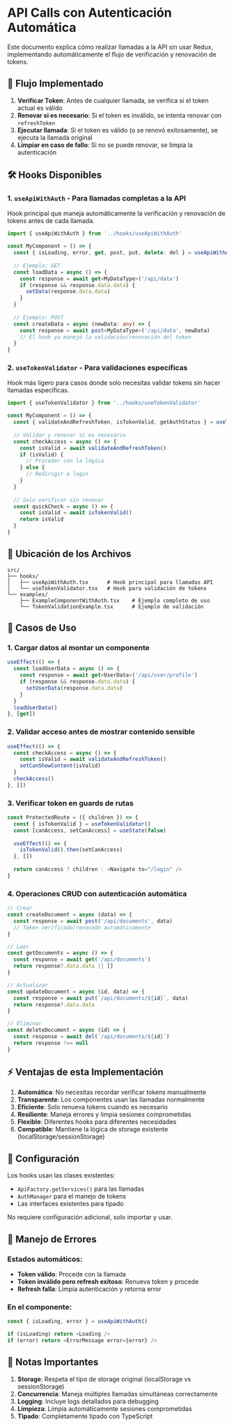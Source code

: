 # API Calls con Autenticación Automática

Este documento explica cómo realizar llamadas a la API sin usar Redux, implementando automáticamente el flujo de verificación y renovación de tokens.

## 🔄 Flujo Implementado

1. **Verificar Token**: Antes de cualquier llamada, se verifica si el token actual es válido
2. **Renovar si es necesario**: Si el token es inválido, se intenta renovar con `refreshToken`
3. **Ejecutar llamada**: Si el token es válido (o se renovó exitosamente), se ejecuta la llamada original
4. **Limpiar en caso de fallo**: Si no se puede renovar, se limpia la autenticación

## 🛠️ Hooks Disponibles

### 1. `useApiWithAuth` - Para llamadas completas a la API

Hook principal que maneja automáticamente la verificación y renovación de tokens antes de cada llamada.

```typescript
import { useApiWithAuth } from '../hooks/useApiWithAuth'

const MyComponent = () => {
  const { isLoading, error, get, post, put, delete: del } = useApiWithAuth()
  
  // Ejemplo: GET
  const loadData = async () => {
    const response = await get<MyDataType>('/api/data')
    if (response && response.data.data) {
      setData(response.data.data)
    }
  }
  
  // Ejemplo: POST
  const createData = async (newData: any) => {
    const response = await post<MyDataType>('/api/data', newData)
    // El hook ya manejó la validación/renovación del token
  }
}
```

### 2. `useTokenValidator` - Para validaciones específicas

Hook más ligero para casos donde solo necesitas validar tokens sin hacer llamadas específicas.

```typescript
import { useTokenValidator } from '../hooks/useTokenValidator'

const MyComponent = () => {
  const { validateAndRefreshToken, isTokenValid, getAuthStatus } = useTokenValidator()
  
  // Validar y renovar si es necesario
  const checkAccess = async () => {
    const isValid = await validateAndRefreshToken()
    if (isValid) {
      // Proceder con la lógica
    } else {
      // Redirigir a login
    }
  }
  
  // Solo verificar sin renovar
  const quickCheck = async () => {
    const isValid = await isTokenValid()
    return isValid
  }
}
```

## 📁 Ubicación de los Archivos

```
src/
├── hooks/
│   ├── useApiWithAuth.tsx      # Hook principal para llamadas API
│   └── useTokenValidator.tsx   # Hook para validación de tokens
└── examples/
    ├── ExampleComponentWithAuth.tsx    # Ejemplo completo de uso
    └── TokenValidationExample.tsx      # Ejemplo de validación
```

## 🎯 Casos de Uso

### 1. Cargar datos al montar un componente

```typescript
useEffect(() => {
  const loadUserData = async () => {
    const response = await get<UserData>('/api/user/profile')
    if (response && response.data.data) {
      setUserData(response.data.data)
    }
  }
  loadUserData()
}, [get])
```

### 2. Validar acceso antes de mostrar contenido sensible

```typescript
useEffect(() => {
  const checkAccess = async () => {
    const isValid = await validateAndRefreshToken()
    setCanShowContent(isValid)
  }
  checkAccess()
}, [])
```

### 3. Verificar token en guards de rutas

```typescript
const ProtectedRoute = ({ children }) => {
  const { isTokenValid } = useTokenValidator()
  const [canAccess, setCanAccess] = useState(false)
  
  useEffect(() => {
    isTokenValid().then(setCanAccess)
  }, [])
  
  return canAccess ? children : <Navigate to="/login" />
}
```

### 4. Operaciones CRUD con autenticación automática

```typescript
// Crear
const createDocument = async (data) => {
  const response = await post('/api/documents', data)
  // Token verificado/renovado automáticamente
}

// Leer
const getDocuments = async () => {
  const response = await get('/api/documents')
  return response?.data.data || []
}

// Actualizar
const updateDocument = async (id, data) => {
  const response = await put(`/api/documents/${id}`, data)
  return response?.data.data
}

// Eliminar
const deleteDocument = async (id) => {
  const response = await del(`/api/documents/${id}`)
  return response !== null
}
```

## ⚡ Ventajas de esta Implementación

1. **Automática**: No necesitas recordar verificar tokens manualmente
2. **Transparente**: Los componentes usan las llamadas normalmente
3. **Eficiente**: Solo renueva tokens cuando es necesario
4. **Resiliente**: Maneja errores y limpia sesiones comprometidas
5. **Flexible**: Diferentes hooks para diferentes necesidades
6. **Compatible**: Mantiene la lógica de storage existente (localStorage/sessionStorage)

## 🔧 Configuración

Los hooks usan las clases existentes:
- `ApiFactory.getServices()` para las llamadas
- `AuthManager` para el manejo de tokens
- Las interfaces existentes para tipado

No requiere configuración adicional, solo importar y usar.

## 🚨 Manejo de Errores

### Estados automáticos:
- **Token válido**: Procede con la llamada
- **Token inválido pero refresh exitoso**: Renueva token y procede
- **Refresh falla**: Limpia autenticación y retorna error

### En el componente:
```typescript
const { isLoading, error } = useApiWithAuth()

if (isLoading) return <Loading />
if (error) return <ErrorMessage error={error} />
```

## 📝 Notas Importantes

1. **Storage**: Respeta el tipo de storage original (localStorage vs sessionStorage)
2. **Concurrencia**: Maneja múltiples llamadas simultáneas correctamente
3. **Logging**: Incluye logs detallados para debugging
4. **Limpieza**: Limpia automáticamente sesiones comprometidas
5. **Tipado**: Completamente tipado con TypeScript
